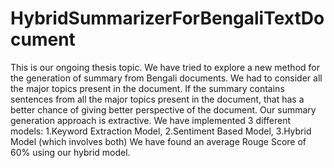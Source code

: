 # HybridSummarizerForBengaliTextDocument

This is our ongoing thesis topic.  We have tried to explore a new method for the generation of summary from Bengali documents. We had to consider all the major topics present in the document. If the summary contains sentences from all the major topics present in the document, that has a better
chance of giving better perspective of the document. Our summary generation approach is
extractive. We have implemented 3 different models:
1.Keyword Extraction Model,
2.Sentiment Based Model,
3.Hybrid Model (which involves both)
We have found an average Rouge Score of 60% using our hybrid model.
